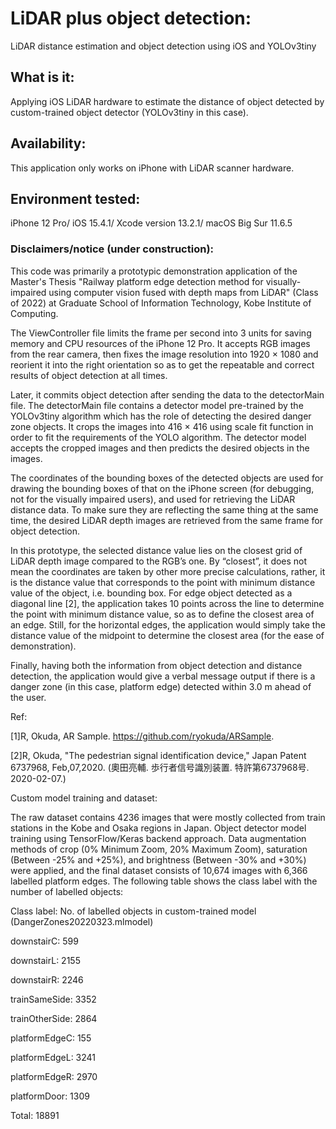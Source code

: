 # LiDAR plus object detection:
LiDAR distance estimation and object detection using iOS and YOLOv3tiny

## What is it:
Applying iOS LiDAR hardware to estimate the distance of object detected by custom-trained object detector (YOLOv3tiny in this case).

## Availability: 
This application only works on iPhone with LiDAR scanner hardware.

## Environment tested: 
iPhone 12 Pro/ iOS 15.4.1/ Xcode version 13.2.1/ macOS Big Sur 11.6.5

### Disclaimers/notice (under construction):
This code was primarily a prototypic demonstration application of the Master's Thesis "Railway platform edge detection method for visually-impaired using computer vision fused with depth maps from LiDAR" (Class of 2022) at Graduate School of Information Technology, Kobe Institute of Computing.

The ViewController file limits the frame per second into 3 units for saving memory and CPU resources of the iPhone 12 Pro. It accepts RGB images from the rear camera, then fixes the image resolution into 1920 × 1080 and reorient it into the right orientation so as to get the repeatable and correct results of object detection at all times.

Later, it commits object detection after sending the data to the detectorMain file. The detectorMain file contains a detector model pre-trained by the YOLOv3tiny algorithm which has the role of detecting the desired danger zone objects. It crops the images into 416 × 416 using scale fit function in order to fit the requirements of the YOLO algorithm.  The detector model accepts the cropped images and then predicts the desired objects in the images. 

The coordinates of the bounding boxes of the detected objects are used for drawing the bounding boxes of that on the iPhone screen (for debugging, not for the visually impaired users), and used for retrieving the LiDAR distance data. To make sure they are reflecting the same thing at the same time, the desired LiDAR depth images are retrieved from the same frame for object detection. 

In this prototype, the selected distance value lies on the closest grid of LiDAR depth image compared to the RGB’s one. By “closest”, it does not mean the coordinates are taken by other more precise calculations, rather, it is the distance value that corresponds to the point with minimum distance value of the object, i.e. bounding box. For edge object detected as a diagonal line [2], the application takes 10 points across the line to determine the point with minimum distance value, so as to define the closest area of an edge. Still, for the horizontal edges, the application would simply take the distance value of the midpoint to determine the closest area (for the ease of demonstration).

Finally, having both the information from object detection and distance detection, the application would give a verbal message output if there is a danger zone (in this case, platform edge) detected within 3.0 m ahead of the user.

Ref:

[1]R, Okuda, AR Sample. <https://github.com/ryokuda/ARSample>.

[2]R, Okuda, "The pedestrian signal identification device," Japan Patent 6737968, Feb,07,2020. 
(奧田亮輔. 歩行者信号識別装置. 特許第6737968号. 2020-02-07.)


Custom model training and dataset:

The raw dataset contains 4236 images that were mostly collected from train stations in the Kobe and Osaka regions in Japan. Object detector model training using TensorFlow/Keras backend approach. Data augmentation methods of crop (0% Minimum Zoom, 20% Maximum Zoom), saturation (Between -25% and +25%), and brightness (Between -30% and +30%) were applied, and the final dataset consists of 10,674 images with 6,366 labelled platform edges. The following table shows the class label with the number of labelled objects:

Class label: No. of labelled objects in custom-trained model (DangerZones20220323.mlmodel)

downstairC: 599

downstairL: 2155

downstairR: 2246

trainSameSide: 3352

trainOtherSide: 2864

platformEdgeC: 155

platformEdgeL: 3241

platformEdgeR: 2970

platformDoor: 1309

Total: 18891

